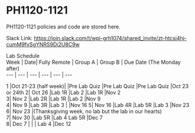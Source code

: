 # PH1120-1121
PH1120-1121 policies and code are stored here. 


Slack Link: https://join.slack.com/t/wpi-grh1074/shared_invite/zt-htcsi4hj-cumM9fvSgYNRS9Di2U8C9w


Lab Schedule						
Week | Date| Fully Remote | Group A |	Group B	| Due Date (The Monday after)	
--- | --- | --- | --- | --- | ---



1 |Oct 21-23 (half week)|	|Pre Lab Quiz	|Pre Lab Quiz	|Pre Lab Quiz	|Oct 23 or 24th	
2|	Oct 26	|Lab 1R	|Lab 2	|Lab 1R	|Nov 2	
3|	Nov 2	|Lab 2R	|Lab 1R	|Lab 2	|Nov 9	
4|	Nov 9	|Lab 3R	|Lab 3	|	|Nov 16	
5|	Nov 16	|Lab 4R	|Lab 5R	|Lab 3	|Nov 23	
6|	Nov 23	|(Thanksgiving week, no lab but the lab in our hearts)				
7|	Nov 30	|Lab 5R	|Lab 4	Lab 5R	|Dec 7	
8|	Dec 7	|     |	 | Lab 4	|Dec 12	
						
